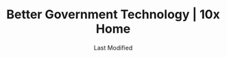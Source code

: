 ---
layout: layouts/home.html
title: Better Government Technology | 10x Home
description: 10x takes ideas from federal employees on ways technology can improve government digital experiences. Send in your idea!
date: Last Modified
permalink: /
theme: 1

hero_banner:
  title: "10x is the federal government’s very own venture studio"

news_card:
  date: "May 13, 2024"
  title: "10x's FY23 Impact Report is now available"
  subtitle: "We are excited to share our FY23 Impact Report. Learn about projects, key wins, and what we learned in FY23"
  button_text: "Read more"
  button_link: "/impact/fy23-report/"

header_columns:
  title: We're different by design
  lists:
    - title: "Big ideas"
      text: "All of our projects come from public servants who submit ideas to see if they can move the needle forward to solve a real problem."
    - title: "Small investments"
      text: "We use an incremental funding approach to minimize the amount of funding we put behind unfeasible projects, so we can focus investments on the most promising ideas."
    - title: "Scalable innovation"
      text: "We demand that our projects demonstrate feasibility and opportunity for impact at every stage of the process. If they don't, we wind them down."

section_1_static_content:
  title: "We’re re-imagining government technology services through your ideas"
  text: "As a public servant, you're uniquely positioned to imagine better ways to serve the public. If you’ve ever thought, 'There's got to be a better way to do that,' we want your ideas."
  button_text: "How to pitch your idea"
  button_link: "/submit-an-idea"

section_2_static_content:
  title: "Hundreds of investments and counting"
  button_text: "Discover our investment portfolios"
  button_link: "/investments/"

section_3_content:
  title: "Take a look at some of our best investments so far"
  cards:
  - subtitle: "Tools for Federal Teams"
    title: "Site Scanning"
    text: Automated, real-time intelligence, Site Scanning is a shared service that helps federal web managers improve performance and ensure compliance with mandates like Section 508 Accessibility.
    button_link: "/news/site-scanning/"
  - subtitle: "Investments in Equitable Tech"
    title: "Combating Bias in AI"
    text: Emerging technologies can raise concerns around justice and equity, and 10x is looking at how to combat bias in AI as its use increases across government agencies.
    button_link: "/news/combating-bias-ai/"
  - subtitle: "Improved Digital Experiences"
    title: "Notify.gov"
    text: This text-based service helps all levels of government communicate with the public, whether it’s fraud or severe weather alerts, or reminders to re-apply for benefits.
    button_link: "/news/notify/"
  - subtitle: "Tools for Federal Teams"
    title: "U.S. Web Design System"
    text: USWDS is a dynamic platform for continuous innovation within the government's digital services landscape, including design patterns and components.
    button_link: "/news/us-web-design-system/"

section_4_static_content:
  title: "We've worked with hundreds of civil servants and dozens of federal agencies to turn <span class=\"purple\">good-for-government</span> ideas into <span class=\"purple\">good-for-people</span> solutions."
  button_text: "Ready to share yours?"
  button_link: "/submit-an-idea"

---